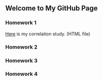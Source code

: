 ## Welcome to My GitHub Page



### Homework 1
[Here](https://github.com/BU-IE-360/spring22-beyzaunsal/blob/gh-pages/IE360_HW1_Beyza.html) is my correlation study. (HTML file)

### Homework 2


### Homework 3


### Homework 4
